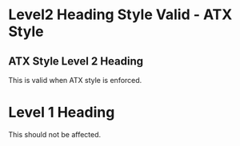 # Level2 Heading Style Valid - ATX Style

## ATX Style Level 2 Heading

This is valid when ATX style is enforced.

# Level 1 Heading

This should not be affected.
